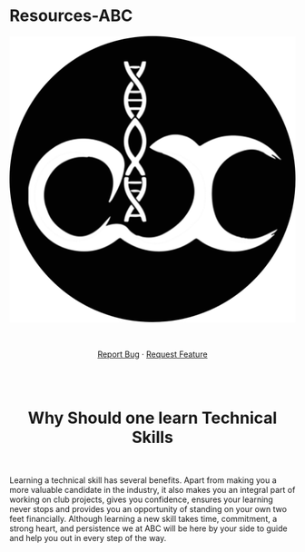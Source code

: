 # Resources-ABC

<p align="center"><a href="http://www.abc-vit.in/" target="_blank"><img src="abc-w.png" title="Alpha Bio Cell" alt="Alpha Bio Cell"></a>
</p>
<br>

<p align="center">
<a href="https://github.com/Alpha-Bio-Cell/Resources/issues">Report Bug</a>
    ·
    <a href="https://github.com/Alpha-Bio-Cell/Resources/issues">Request Feature</a>
  </p>
<br>
<br>

<h1 align="center"> Why Should one learn Technical Skills </h1>
<br>

<p> Learning a technical skill has several benefits. Apart from making you a 
more valuable candidate in the industry, it also makes you an integral part 
of working on club projects, gives you confidence, ensures your learning 
never stops and provides you an opportunity of standing on your own two 
feet financially. Although learning a new skill takes time, commitment, a 
strong heart, and persistence we at ABC will be here by your side to guide 
and help you out in every step of the way.</p>

